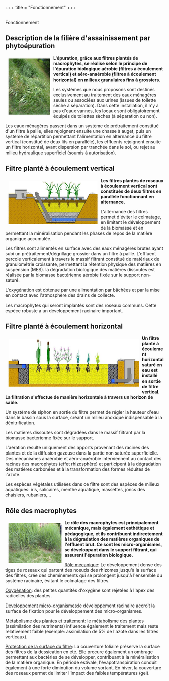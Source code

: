 +++
title = "Fonctionnement"
+++
<br />
 <br />
   <div class="title-01 uppercase">
    <a>Fonctionnement</a>
  </div>
<div class="part900" >
<h2>Description de la filière d'assainissement par phytoépuration</h2>
<img class="bordure" style="float: left; margin: 10px;" src="/img/v1_filtres___roseaux__3_.jpg" alt="" width="133" height="178" /><strong>L'épuration, grâce aux filtres plantés de macrophytes, se réalise selon le principe de l'épuration biologique aérobie (filtres à écoulement vertical) et aéro-anaérobie (filtres à écoulement horizontal) en milieux granulaires fins à grossiers.</strong>
<p>Les systèmes que nous proposons sont destinés exclusivement au traitement des eaux ménagères seules ou associées aux urines (issues de toilette sèche à séparation). Dans cette installation, il n'y a pas d'eaux vannes, les locaux sont obligatoirement équipés de toilettes sèches (à séparation ou non).</p>
<p>Les eaux ménagères passent dans un système de prétraitement constitué d'un filtre à paille, elles rejoignent ensuite une chasse à auget, puis un système de répartition permettant l'alimentation en alternance du filtre vertical (constitué de deux lits en parallèle), les effluents rejoignent ensuite un filtre horizontal, avant dispersion par tranchée dans le sol, ou rejet au milieu hydraulique superficiel (soumis à autorisation).</p>

<h2>Filtre planté à écoulement vertical</h2>

<td><img class="bordure" style="float: left; margin: 10px;" title="schéma filtre planté à écoulement vertical" src="/img/fv_internet.jpg" alt="" width="283" height="138" /><strong>Les filtres plantés de roseaux à écoulement vertical sont constitués de deux filtres en parallèle fonctionnant en alternance.</strong>
<p>L'alternance des filtres permet d'éviter le colmatage, en limitant le développement de la biomasse et en permettant la minéralisation pendant les phases de repos de la matière organique accumulée.</p>
<p>Les filtres sont alimentés en surface avec des eaux ménagères brutes ayant subi un prétraitement/dégrillage grossier dans un filtre à paille. L'effluent percole verticalement à travers le massif filtrant constitué de matériaux de granulométrie croissante, permettant la rétention physique des matières en suspension (MES). la dégradation biologique des matières dissoutes est réalisée par la biomasse bactérienne aérobie fixée sur le support non-saturé.</p>
<p>L'oxygénation est obtenue par une alimentation par bâchées et par la mise en contact avec l'atmosphère des drains de collecte.</p>
<p>Les macrophytes qui seront implantés sont des roseaux communs. Cette espèce robuste a un développement racinaire important.</p>

<h2>Filtre planté à écoulement horizontal</h2>
<img  class="bordure" style="float: left; margin: 10px;" title="schéma vue en coupe - filtre planté à écoulement horizontal" src="/img/fh_internet.jpg" alt="" width="415" height="152" /><strong>Un filtre planté à écoulement horizontal saturé en eau est installé en sortie de filtre vertical. La filtration s'effectue de manière horizontale à travers un horizon de sable.</strong>
<p>Un système de siphon en sortie du filtre permet de régler la hauteur d'eau dans le bassin sous la surface, créant un milieu anoxique indispensable à la dénitrification.</p>
<p>Les matières dissoutes sont dégradées dans le massif filtrant par la biomasse bactérienne fixée sur le support.</p>
<p>L'aération résulte uniquement des apports provenant des racines des plantes et de la diffusion gazeuse dans la partie non saturée superficielle. Des mécanismes anaérobie et aéro-anaérobie interviennent au contact des racines des macrophytes (effet rhizosphère) et participent à la dégradation des matières carbonées et à la transformation des formes réduites de l'azote.</p>
<p>Les espèces végétales utilisées dans ce filtre sont des espèces de milieux aquatiques: iris, salicaires, menthe aquatique, massettes, joncs des chaisiers, rubaniers,...</p>

<h2>Rôle des macrophytes</h2>
<img  class="bordure" style="float: left; margin: 10px;" src="/img/v1_filtres___roseaux.jpg" alt="" width="169" height="126" /><strong>Le rôle des macrophytes est principalement mécanique, mais également esthétique et pédagogique, et ils contribuent indirectement à la dégradation des matières organiques de l'effluent brut. Ce sont les micro-organismes, se développant dans le support filtrant, qui assurent l'épuration biologique.</strong>
<p><span style="text-decoration: underline;">Rôle mécanique</span>: Le développement dense des tiges de roseaux qui partent des noeuds des rhizomes jusqu'à la surface des filtres, crée des cheminements qui se prolongent jusqu'à l'ensemble du système racinaire, évitant le colmatage des filtres.</p>
<p><span style="text-decoration: underline;">Oxygénation</span>: des petites quantités d'oxygène sont rejetées à l'apex des radicelles des plantes.</p>
<p><span style="text-decoration: underline;">Developpement micro-organismes</span>:le développement racinaire accroît la surface de fixation pour le développement des micro-organismes.</p>
<p><span style="text-decoration: underline;">Métabolisme des plantes et traitement</span>: le métabolisme des plantes (assimilation des nutriments) influence également le traitement mais reste relativement faible (exemple: assimilation de 5% de l'azote dans les filtres verticaux).</p>
<p><span style="text-decoration: underline;">Protection de la surface du filtre</span>: La couverture foliaire préserve la surface des filtres de la dessication en été. Elle procure également un ombrage permettant aux bactéries de se développer, contribuant à la minéralisation de la matière organique. En période estivale, l'évapotranspiration conduit également à une forte diminution du volume sortant. En hiver, la couverture des roseaux permet de limiter l'impact des faibles températures (gel).</p>
</div>